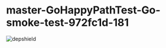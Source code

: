# master-GoHappyPathTest-Go-smoke-test-972fc1d-181

![depshield](https://staging.depshield.sonatype.org/badges/depshield-staging/master-GoHappyPathTest-Go-smoke-test-972fc1d-181/depshield.svg)